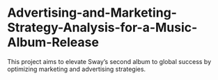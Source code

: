 # Advertising-and-Marketing-Strategy-Analysis-for-a-Music-Album-Release
This project aims to elevate Sway’s second album to global success by optimizing marketing and advertising strategies. 

